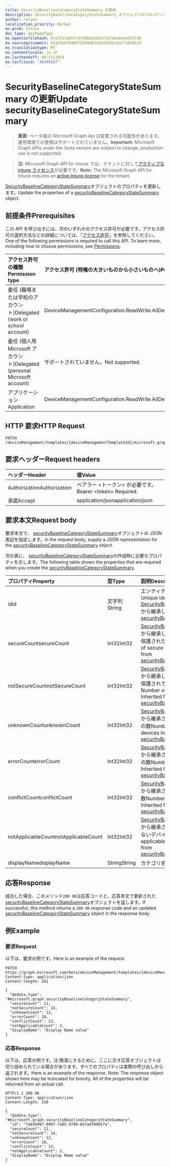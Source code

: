 ```yaml
---
title: SecurityBaselineCategoryStateSummary の更新
description: SecurityBaselineCategoryStateSummary オブジェクトのプロパティを更新します。
author: rolyon
localization_priority: Normal
ms.prod: Intune
doc_type: apiPageType
ms.openlocfilehash: 67a7211a65fcd7d88e8245e7fd7aba641e655fd6
ms.sourcegitcommit: b5425ebf648572569b032ded5b56e1dcf3830515
ms.translationtype: MT
ms.contentlocale: ja-JP
ms.lasthandoff: 08/13/2019
ms.locfileid: "36349167"
---
```

# <a name="update-securitybaselinecategorystatesummary"></a><span data-ttu-id="a8877-103">SecurityBaselineCategoryStateSummary の更新</span><span class="sxs-lookup"><span data-stu-id="a8877-103">Update securityBaselineCategoryStateSummary</span></span>

> <span data-ttu-id="a8877-104">**重要:** ベータ版の Microsoft Graph Api は変更される可能性があります。運用環境での使用はサポートされていません。</span><span class="sxs-lookup"><span data-stu-id="a8877-104">**Important:** Microsoft Graph APIs under the /beta version are subject to change; production use is not supported.</span></span>

> <span data-ttu-id="a8877-105">**注:** Microsoft Graph API for Intune では、テナントに対して[アクティブな intune ライセンス](https://go.microsoft.com/fwlink/?linkid=839381)が必要です。</span><span class="sxs-lookup"><span data-stu-id="a8877-105">**Note:** The Microsoft Graph API for Intune requires an [active Intune license](https://go.microsoft.com/fwlink/?linkid=839381) for the tenant.</span></span>

<span data-ttu-id="a8877-106">[SecurityBaselineCategoryStateSummary](../resources/intune-deviceintent-securitybaselinecategorystatesummary.md)オブジェクトのプロパティを更新します。</span><span class="sxs-lookup"><span data-stu-id="a8877-106">Update the properties of a [securityBaselineCategoryStateSummary](../resources/intune-deviceintent-securitybaselinecategorystatesummary.md) object.</span></span>

## <a name="prerequisites"></a><span data-ttu-id="a8877-107">前提条件</span><span class="sxs-lookup"><span data-stu-id="a8877-107">Prerequisites</span></span>
<span data-ttu-id="a8877-p101">この API を呼び出すには、次のいずれかのアクセス許可が必要です。アクセス許可の選択方法などの詳細については、「[アクセス許可](/graph/permissions-reference)」を参照してください。</span><span class="sxs-lookup"><span data-stu-id="a8877-p101">One of the following permissions is required to call this API. To learn more, including how to choose permissions, see [Permissions](/graph/permissions-reference).</span></span>

|<span data-ttu-id="a8877-110">アクセス許可の種類</span><span class="sxs-lookup"><span data-stu-id="a8877-110">Permission type</span></span>|<span data-ttu-id="a8877-111">アクセス許可 (特権の大きいものから小さいものへ)</span><span class="sxs-lookup"><span data-stu-id="a8877-111">Permissions (from most to least privileged)</span></span>|
|:---|:---|
|<span data-ttu-id="a8877-112">委任 (職場または学校のアカウント)</span><span class="sxs-lookup"><span data-stu-id="a8877-112">Delegated (work or school account)</span></span>|<span data-ttu-id="a8877-113">DeviceManagementConfiguration.ReadWrite.All</span><span class="sxs-lookup"><span data-stu-id="a8877-113">DeviceManagementConfiguration.ReadWrite.All</span></span>|
|<span data-ttu-id="a8877-114">委任 (個人用 Microsoft アカウント)</span><span class="sxs-lookup"><span data-stu-id="a8877-114">Delegated (personal Microsoft account)</span></span>|<span data-ttu-id="a8877-115">サポートされていません。</span><span class="sxs-lookup"><span data-stu-id="a8877-115">Not supported.</span></span>|
|<span data-ttu-id="a8877-116">アプリケーション</span><span class="sxs-lookup"><span data-stu-id="a8877-116">Application</span></span>|<span data-ttu-id="a8877-117">DeviceManagementConfiguration.ReadWrite.All</span><span class="sxs-lookup"><span data-stu-id="a8877-117">DeviceManagementConfiguration.ReadWrite.All</span></span>|

## <a name="http-request"></a><span data-ttu-id="a8877-118">HTTP 要求</span><span class="sxs-lookup"><span data-stu-id="a8877-118">HTTP Request</span></span>
<!-- {
  "blockType": "ignored"
}
-->
``` http
PATCH /deviceManagement/templates/{deviceManagementTemplateId}/microsoft.graph.securityBaselineTemplate/categoryDeviceStateSummaries/{securityBaselineCategoryStateSummaryId}
```

## <a name="request-headers"></a><span data-ttu-id="a8877-119">要求ヘッダー</span><span class="sxs-lookup"><span data-stu-id="a8877-119">Request headers</span></span>
|<span data-ttu-id="a8877-120">ヘッダー</span><span class="sxs-lookup"><span data-stu-id="a8877-120">Header</span></span>|<span data-ttu-id="a8877-121">値</span><span class="sxs-lookup"><span data-stu-id="a8877-121">Value</span></span>|
|:---|:---|
|<span data-ttu-id="a8877-122">Authorization</span><span class="sxs-lookup"><span data-stu-id="a8877-122">Authorization</span></span>|<span data-ttu-id="a8877-123">ベアラー &lt;トークン&gt; が必要です。</span><span class="sxs-lookup"><span data-stu-id="a8877-123">Bearer &lt;token&gt; Required.</span></span>|
|<span data-ttu-id="a8877-124">承諾</span><span class="sxs-lookup"><span data-stu-id="a8877-124">Accept</span></span>|<span data-ttu-id="a8877-125">application/json</span><span class="sxs-lookup"><span data-stu-id="a8877-125">application/json</span></span>|

## <a name="request-body"></a><span data-ttu-id="a8877-126">要求本文</span><span class="sxs-lookup"><span data-stu-id="a8877-126">Request body</span></span>
<span data-ttu-id="a8877-127">要求本文で、 [securityBaselineCategoryStateSummary](../resources/intune-deviceintent-securitybaselinecategorystatesummary.md)オブジェクトの JSON 表記を指定します。</span><span class="sxs-lookup"><span data-stu-id="a8877-127">In the request body, supply a JSON representation for the [securityBaselineCategoryStateSummary](../resources/intune-deviceintent-securitybaselinecategorystatesummary.md) object.</span></span>

<span data-ttu-id="a8877-128">次の表に、 [securityBaselineCategoryStateSummary](../resources/intune-deviceintent-securitybaselinecategorystatesummary.md)の作成時に必要なプロパティを示します。</span><span class="sxs-lookup"><span data-stu-id="a8877-128">The following table shows the properties that are required when you create the [securityBaselineCategoryStateSummary](../resources/intune-deviceintent-securitybaselinecategorystatesummary.md).</span></span>

|<span data-ttu-id="a8877-129">プロパティ</span><span class="sxs-lookup"><span data-stu-id="a8877-129">Property</span></span>|<span data-ttu-id="a8877-130">型</span><span class="sxs-lookup"><span data-stu-id="a8877-130">Type</span></span>|<span data-ttu-id="a8877-131">説明</span><span class="sxs-lookup"><span data-stu-id="a8877-131">Description</span></span>|
|:---|:---|:---|
|<span data-ttu-id="a8877-132">id</span><span class="sxs-lookup"><span data-stu-id="a8877-132">id</span></span>|<span data-ttu-id="a8877-133">文字列</span><span class="sxs-lookup"><span data-stu-id="a8877-133">String</span></span>|<span data-ttu-id="a8877-134">エンティティの一意識別子。</span><span class="sxs-lookup"><span data-stu-id="a8877-134">Unique identifier of the entity.</span></span> <span data-ttu-id="a8877-135">[SecurityBaselineStateSummary](../resources/intune-deviceintent-securitybaselinestatesummary.md)から継承します。</span><span class="sxs-lookup"><span data-stu-id="a8877-135">Inherited from [securityBaselineStateSummary](../resources/intune-deviceintent-securitybaselinestatesummary.md)</span></span>|
|<span data-ttu-id="a8877-136">secureCount</span><span class="sxs-lookup"><span data-stu-id="a8877-136">secureCount</span></span>|<span data-ttu-id="a8877-137">Int32</span><span class="sxs-lookup"><span data-stu-id="a8877-137">Int32</span></span>|<span data-ttu-id="a8877-138">[SecurityBaselineStateSummary](../resources/intune-deviceintent-securitybaselinestatesummary.md)から継承した、セキュリティで保護されたデバイスの数</span><span class="sxs-lookup"><span data-stu-id="a8877-138">Number of secure devices Inherited from [securityBaselineStateSummary](../resources/intune-deviceintent-securitybaselinestatesummary.md)</span></span>|
|<span data-ttu-id="a8877-139">notSecureCount</span><span class="sxs-lookup"><span data-stu-id="a8877-139">notSecureCount</span></span>|<span data-ttu-id="a8877-140">Int32</span><span class="sxs-lookup"><span data-stu-id="a8877-140">Int32</span></span>|<span data-ttu-id="a8877-141">[SecurityBaselineStateSummary](../resources/intune-deviceintent-securitybaselinestatesummary.md)から継承した、セキュリティで保護されていないデバイスの数</span><span class="sxs-lookup"><span data-stu-id="a8877-141">Number of not secure devices Inherited from [securityBaselineStateSummary](../resources/intune-deviceintent-securitybaselinestatesummary.md)</span></span>|
|<span data-ttu-id="a8877-142">unknownCount</span><span class="sxs-lookup"><span data-stu-id="a8877-142">unknownCount</span></span>|<span data-ttu-id="a8877-143">Int32</span><span class="sxs-lookup"><span data-stu-id="a8877-143">Int32</span></span>|<span data-ttu-id="a8877-144">[SecurityBaselineStateSummary](../resources/intune-deviceintent-securitybaselinestatesummary.md)から継承された不明なデバイスの数</span><span class="sxs-lookup"><span data-stu-id="a8877-144">Number of unknown devices Inherited from [securityBaselineStateSummary](../resources/intune-deviceintent-securitybaselinestatesummary.md)</span></span>|
|<span data-ttu-id="a8877-145">errorCount</span><span class="sxs-lookup"><span data-stu-id="a8877-145">errorCount</span></span>|<span data-ttu-id="a8877-146">Int32</span><span class="sxs-lookup"><span data-stu-id="a8877-146">Int32</span></span>|<span data-ttu-id="a8877-147">[SecurityBaselineStateSummary](../resources/intune-deviceintent-securitybaselinestatesummary.md)から継承されたエラーデバイスの数</span><span class="sxs-lookup"><span data-stu-id="a8877-147">Number of error devices Inherited from [securityBaselineStateSummary](../resources/intune-deviceintent-securitybaselinestatesummary.md)</span></span>|
|<span data-ttu-id="a8877-148">conflictCount</span><span class="sxs-lookup"><span data-stu-id="a8877-148">conflictCount</span></span>|<span data-ttu-id="a8877-149">Int32</span><span class="sxs-lookup"><span data-stu-id="a8877-149">Int32</span></span>|<span data-ttu-id="a8877-150">[SecurityBaselineStateSummary](../resources/intune-deviceintent-securitybaselinestatesummary.md)から継承された競合デバイスの数</span><span class="sxs-lookup"><span data-stu-id="a8877-150">Number of conflict devices Inherited from [securityBaselineStateSummary](../resources/intune-deviceintent-securitybaselinestatesummary.md)</span></span>|
|<span data-ttu-id="a8877-151">notApplicableCount</span><span class="sxs-lookup"><span data-stu-id="a8877-151">notApplicableCount</span></span>|<span data-ttu-id="a8877-152">Int32</span><span class="sxs-lookup"><span data-stu-id="a8877-152">Int32</span></span>|<span data-ttu-id="a8877-153">[SecurityBaselineStateSummary](../resources/intune-deviceintent-securitybaselinestatesummary.md)から継承された、適用されていないデバイスの数</span><span class="sxs-lookup"><span data-stu-id="a8877-153">Number of not applicable devices Inherited from [securityBaselineStateSummary](../resources/intune-deviceintent-securitybaselinestatesummary.md)</span></span>|
|<span data-ttu-id="a8877-154">displayName</span><span class="sxs-lookup"><span data-stu-id="a8877-154">displayName</span></span>|<span data-ttu-id="a8877-155">String</span><span class="sxs-lookup"><span data-stu-id="a8877-155">String</span></span>|<span data-ttu-id="a8877-156">カテゴリ名</span><span class="sxs-lookup"><span data-stu-id="a8877-156">The category name</span></span>|



## <a name="response"></a><span data-ttu-id="a8877-157">応答</span><span class="sxs-lookup"><span data-stu-id="a8877-157">Response</span></span>
<span data-ttu-id="a8877-158">成功した場合、このメソッド`200 OK`は応答コードと、応答本文で更新された[securityBaselineCategoryStateSummary](../resources/intune-deviceintent-securitybaselinecategorystatesummary.md)オブジェクトを返します。</span><span class="sxs-lookup"><span data-stu-id="a8877-158">If successful, this method returns a `200 OK` response code and an updated [securityBaselineCategoryStateSummary](../resources/intune-deviceintent-securitybaselinecategorystatesummary.md) object in the response body.</span></span>

## <a name="example"></a><span data-ttu-id="a8877-159">例</span><span class="sxs-lookup"><span data-stu-id="a8877-159">Example</span></span>

### <a name="request"></a><span data-ttu-id="a8877-160">要求</span><span class="sxs-lookup"><span data-stu-id="a8877-160">Request</span></span>
<span data-ttu-id="a8877-161">以下は、要求の例です。</span><span class="sxs-lookup"><span data-stu-id="a8877-161">Here is an example of the request.</span></span>
``` http
PATCH https://graph.microsoft.com/beta/deviceManagement/templates/{deviceManagementTemplateId}/microsoft.graph.securityBaselineTemplate/categoryDeviceStateSummaries/{securityBaselineCategoryStateSummaryId}
Content-type: application/json
Content-length: 261

{
  "@odata.type": "#microsoft.graph.securityBaselineCategoryStateSummary",
  "secureCount": 11,
  "notSecureCount": 14,
  "unknownCount": 12,
  "errorCount": 10,
  "conflictCount": 13,
  "notApplicableCount": 2,
  "displayName": "Display Name value"
}
```

### <a name="response"></a><span data-ttu-id="a8877-162">応答</span><span class="sxs-lookup"><span data-stu-id="a8877-162">Response</span></span>
<span data-ttu-id="a8877-p103">以下は、応答の例です。注:簡潔にするために、ここに示す応答オブジェクトは切り詰められている場合があります。すべてのプロパティは実際の呼び出しから返されます。</span><span class="sxs-lookup"><span data-stu-id="a8877-p103">Here is an example of the response. Note: The response object shown here may be truncated for brevity. All of the properties will be returned from an actual call.</span></span>
``` http
HTTP/1.1 200 OK
Content-Type: application/json
Content-Length: 310

{
  "@odata.type": "#microsoft.graph.securityBaselineCategoryStateSummary",
  "id": "7a650997-0997-7a65-9709-657a9709657a",
  "secureCount": 11,
  "notSecureCount": 14,
  "unknownCount": 12,
  "errorCount": 10,
  "conflictCount": 13,
  "notApplicableCount": 2,
  "displayName": "Display Name value"
}
```






